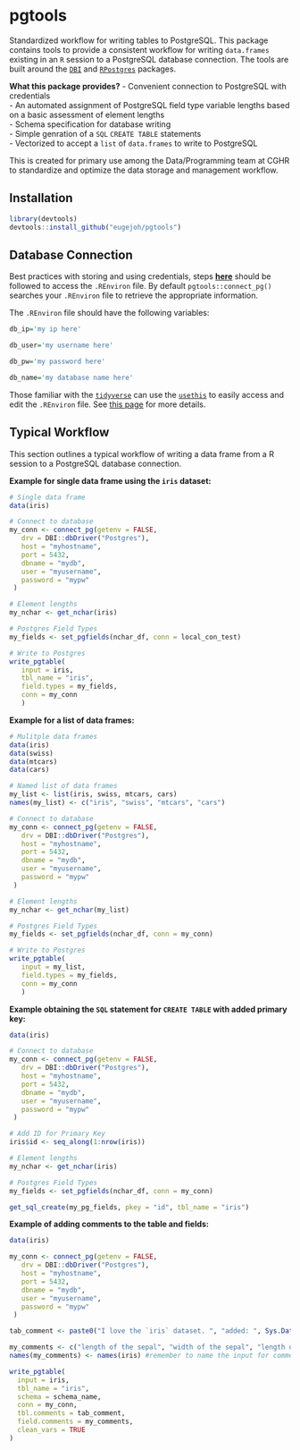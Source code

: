 
<!-- README.md is generated from README.Rmd. Use Knit button as output: github_document -->

# pgtools

Standardized workflow for writing tables to PostgreSQL. This package
contains tools to provide a consistent workflow for writing
`data.frames` existing in an `R` session to a PostgreSQL database
connection. The tools are built around the
[`DBI`](https://github.com/r-dbi) and
[`RPostgres`](https://github.com/r-dbi/RPostgres) packages.

**What this package provides?** - Convenient connection to PostgreSQL
with credentials  
\- An automated assignment of PostgreSQL field type variable lengths
based on a basic assessment of element lengths  
\- Schema specification for database writing  
\- Simple genration of a `SQL` `CREATE TABLE` statements  
\- Vectorized to accept a `list` of `data.frames` to write to PostgreSQL

This is created for primary use among the Data/Programming team at CGHR
to standardize and optimize the data storage and management workflow.

## Installation

``` r
library(devtools)
devtools::install_github("eugejoh/pgtools")
```

## Database Connection

Best practices with storing and using credentials, steps
[**here**](https://db.rstudio.com/best-practices/managing-credentials/#use-environment-variables)
should be followed to access the `.REnviron` file. By default
`pgtools::connect_pg()` searches your `.REnviron` file to retrieve the
appropriate information.

The `.REnviron` file should have the following variables:

``` r
db_ip='my ip here'

db_user='my username here'

db_pw='my password here'

db_name='my database name here'
```

Those familiar with the [`tidyverse`](https://www.tidyverse.org/) can
use the [`usethis`](https://github.com/r-lib/usethis) to easily access
and edit the `.REnviron` file. See [this
page](https://usethis.r-lib.org/reference/edit.html) for more details.

## Typical Workflow

This section outlines a typical workflow of writing a data frame from a
R session to a PostgreSQL database connection.
<!-- put diagrammeR flowchart here -->

<b>Example for single data frame using the `iris` dataset:</b>

``` r
# Single data frame
data(iris)

# Connect to database
my_conn <- connect_pg(getenv = FALSE,
   drv = DBI::dbDriver("Postgres"),
   host = "myhostname",
   port = 5432,
   dbname = "mydb",
   user = "myusername",
   password = "mypw"
 )

# Element lengths
my_nchar <- get_nchar(iris)

# Postgres Field Types
my_fields <- set_pgfields(nchar_df, conn = local_con_test)

# Write to Postgres
write_pgtable(
   input = iris,
   tbl_name = "iris",
   field.types = my_fields,
   conn = my_conn
   )
```

<b>Example for a list of data frames:</b>

``` r
# Mulitple data frames
data(iris)
data(swiss)
data(mtcars)
data(cars)

# Named list of data frames
my_list <- list(iris, swiss, mtcars, cars)
names(my_list) <- c("iris", "swiss", "mtcars", "cars")

# Connect to database
my_conn <- connect_pg(getenv = FALSE,
   drv = DBI::dbDriver("Postgres"),
   host = "myhostname",
   port = 5432,
   dbname = "mydb",
   user = "myusername",
   password = "mypw"
 )

# Element lengths
my_nchar <- get_nchar(my_list)

# Postgres Field Types
my_fields <- set_pgfields(nchar_df, conn = my_conn)

# Write to Postgres
write_pgtable(
   input = my_list,
   field.types = my_fields,
   conn = my_conn
   )
```

<b>Example obtaining the `SQL` statement for `CREATE TABLE` with added
primary key: </b>

``` r
data(iris)

# Connect to database
my_conn <- connect_pg(getenv = FALSE,
   drv = DBI::dbDriver("Postgres"),
   host = "myhostname",
   port = 5432,
   dbname = "mydb",
   user = "myusername",
   password = "mypw"
 )

# Add ID for Primary Key
iris$id <- seq_along(1:nrow(iris))

# Element lengths
my_nchar <- get_nchar(iris)

# Postgres Field Types
my_fields <- set_pgfields(nchar_df, conn = my_conn)

get_sql_create(my_pg_fields, pkey = "id", tbl_name = "iris")
```

<b>Example of adding comments to the table and fields: </b>

``` r
data(iris)

my_conn <- connect_pg(getenv = FALSE,
   drv = DBI::dbDriver("Postgres"),
   host = "myhostname",
   port = 5432,
   dbname = "mydb",
   user = "myusername",
   password = "mypw"
 )

tab_comment <- paste0("I love the `iris` dataset. ", "added: ", Sys.Date())

my_comments <- c("length of the sepal", "width of the sepal", "length of the petal", "width of the petal", "the type of flower species")
names(my_comments) <- names(iris) #remember to name the input for comments!

write_pgtable(
  input = iris,
  tbl_name = "iris",
  schema = schema_name,
  conn = my_conn,
  tbl.comments = tab_comment,
  field.comments = my_comments,
  clean_vars = TRUE
)
```
